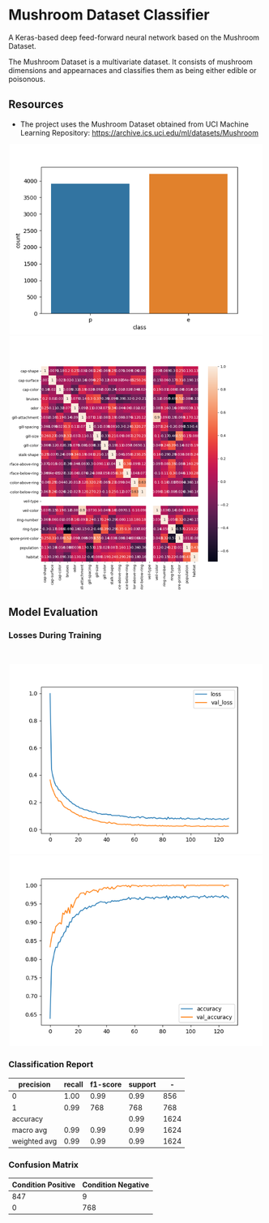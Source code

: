 # Mushroom Dataset Classifier

A Keras-based deep feed-forward neural network based on the Mushroom Dataset.

The Mushroom Dataset is a multivariate dataset. It consists of mushroom dimensions and appearnaces and classifies them
as being either edible or poisonous.

## Resources

* The project uses the Mushroom Dataset obtained from UCI Machine Learning Repository:
  https://archive.ics.uci.edu/ml/datasets/Mushroom

<p align="center">
  <img src="images/classes.png" width="500px"/>
  <img src="images/heatmap.png" width="500px"/>
</p>

## Model Evaluation

### Losses During Training

<br/>
<p align="center">
  <img src="images/loss-val_loss.png" width="500px"/>
  <img src="images/accuracy-val_accuracy.png" width="500px"/>
</p>


### Classification Report

precision     | recall        | f1-score      | support       | -
------------- | ------------- | ------------- | ------------- | -------------
0             | 1.00          | 0.99          | 0.99          | 856
1             | 0.99          | 768           | 768           | 768
accuracy      |               |               | 0.99          | 1624
macro avg     |  0.99         |   0.99        | 0.99          | 1624
weighted avg  |  0.99         |   0.99        | 0.99          | 1624


### Confusion Matrix

Condition Positive  | Condition Negative
------------- | -------------
847           | 9
0             | 768
